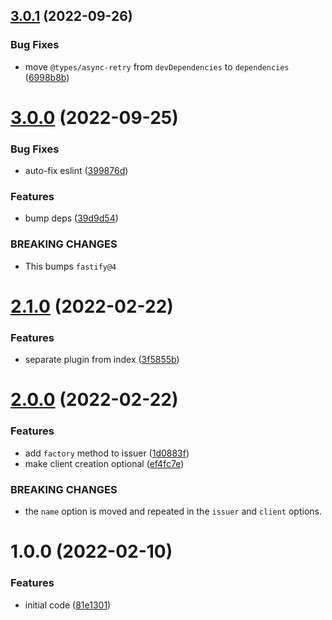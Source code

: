 ## [3.0.1](https://github.com/mikaelkaron/fastify-openid-client/compare/v3.0.0...v3.0.1) (2022-09-26)


### Bug Fixes

* move `@types/async-retry` from `devDependencies` to `dependencies` ([6998b8b](https://github.com/mikaelkaron/fastify-openid-client/commit/6998b8beb482c857ac38b50d66cc8c70c37e8a6c))

# [3.0.0](https://github.com/mikaelkaron/fastify-openid-client/compare/v2.1.0...v3.0.0) (2022-09-25)


### Bug Fixes

* auto-fix eslint ([399876d](https://github.com/mikaelkaron/fastify-openid-client/commit/399876de1f49835a5104de56a70c5dbb9f83603c))


### Features

* bump deps ([39d9d54](https://github.com/mikaelkaron/fastify-openid-client/commit/39d9d5428171754952c0a5d7ba2ae833ac002ace))


### BREAKING CHANGES

* This bumps `fastify@4`

# [2.1.0](https://github.com/mikaelkaron/fastify-openid-client/compare/v2.0.0...v2.1.0) (2022-02-22)


### Features

* separate plugin from index ([3f5855b](https://github.com/mikaelkaron/fastify-openid-client/commit/3f5855bd6ad1dddf35659fec48124f1c14813711))

# [2.0.0](https://github.com/mikaelkaron/fastify-openid-client/compare/v1.0.0...v2.0.0) (2022-02-22)


### Features

* add `factory` method to issuer ([1d0883f](https://github.com/mikaelkaron/fastify-openid-client/commit/1d0883fee88f505fce5a31a9cc41cfe3ce44170b))
* make client creation optional ([ef4fc7e](https://github.com/mikaelkaron/fastify-openid-client/commit/ef4fc7e522942458ff38ad7ebf71474e8acaa0f3))


### BREAKING CHANGES

* the `name` option is moved and repeated in the `issuer` and `client` options.

# 1.0.0 (2022-02-10)


### Features

* initial code ([81e1301](https://github.com/mikaelkaron/fastify-openid-client/commit/81e130164eb3ef5b31bc2a23201dfe13f608050f))
